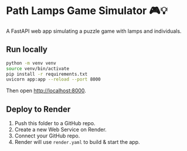 # Path Lamps Game Simulator 🎮💡

A FastAPI web app simulating a puzzle game with lamps and individuals.

## Run locally

```bash
python -m venv venv
source venv/bin/activate
pip install -r requirements.txt
uvicorn app:app --reload --port 8000
```

Then open [http://localhost:8000](http://localhost:8000).

## Deploy to Render

1. Push this folder to a GitHub repo.
2. Create a new Web Service on Render.
3. Connect your GitHub repo.
4. Render will use `render.yaml` to build & start the app.
